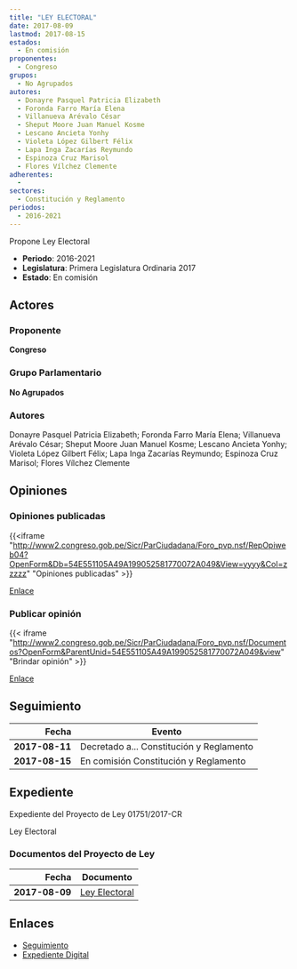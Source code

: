 ```yaml
---
title: "LEY ELECTORAL"
date: 2017-08-09
lastmod: 2017-08-15
estados: 
  - En comisión
proponentes: 
  - Congreso
grupos: 
  - No Agrupados
autores: 
  - Donayre Pasquel Patricia Elizabeth
  - Foronda Farro María Elena
  - Villanueva Arévalo César
  - Sheput Moore Juan Manuel Kosme
  - Lescano Ancieta Yonhy
  - Violeta López Gilbert Félix
  - Lapa Inga Zacarías Reymundo
  - Espinoza Cruz Marisol
  - Flores Vílchez Clemente
adherentes: 
  - 
sectores: 
  - Constitución y Reglamento
periodos: 
  - 2016-2021
---
```


Propone Ley Electoral

- **Periodo**: 2016-2021
- **Legislatura**: Primera Legislatura Ordinaria 2017
- **Estado**: En comisión

## Actores

### Proponente

**Congreso**

### Grupo Parlamentario

**No Agrupados**

### Autores

Donayre Pasquel Patricia Elizabeth; Foronda Farro María Elena; Villanueva Arévalo César; Sheput Moore Juan Manuel Kosme; Lescano Ancieta Yonhy; Violeta López Gilbert Félix; Lapa Inga Zacarías Reymundo; Espinoza Cruz Marisol; Flores Vílchez Clemente


## Opiniones

### Opiniones publicadas

{{<iframe "http://www2.congreso.gob.pe/Sicr/ParCiudadana/Foro_pvp.nsf/RepOpiweb04?OpenForm&Db=54E551105A49A199052581770072A049&View=yyyy&Col=zzzzz" "Opiniones publicadas" >}}

[Enlace](http://www2.congreso.gob.pe/Sicr/ParCiudadana/Foro_pvp.nsf/RepOpiweb04?OpenForm&Db=54E551105A49A199052581770072A049&View=yyyy&Col=zzzzz)
### Publicar opinión

{{< iframe "http://www2.congreso.gob.pe/Sicr/ParCiudadana/Foro_pvp.nsf/Documentos?OpenForm&ParentUnid=54E551105A49A199052581770072A049&view" "Brindar opinión" >}}

[Enlace](http://www2.congreso.gob.pe/Sicr/ParCiudadana/Foro_pvp.nsf/Documentos?OpenForm&ParentUnid=54E551105A49A199052581770072A049&view)

## Seguimiento

| Fecha | Evento |
|------:|--------|
| **2017-08-11** | Decretado a... Constitución y Reglamento|
| **2017-08-15** | En comisión Constitución y Reglamento|


## Expediente

Expediente del Proyecto de Ley 01751/2017-CR

Ley Electoral


### Documentos del Proyecto de Ley

| Fecha | Documento |
|------:|--------|
| **2017-08-09** | [Ley Electoral](http://www.leyes.congreso.gob.pe/Documentos/2016_2021/Proyectos_de_Ley_y_de_Resoluciones_Legislativas/PL0175120170809..pdf) |

## Enlaces 

- [Seguimiento](http://www2.congreso.gob.pehttp://www2.congreso.gob.pe/Sicr/TraDocEstProc/CLProLey2016.nsf/f7fff46988ca05b1052578e100829cc7/eea416b3652c6de80525817700784298?OpenDocument)
- [Expediente Digital](http://www2.congreso.gob.pehttp://www2.congreso.gob.pe/Sicr/TraDocEstProc/CLProLey2016.nsf/f7fff46988ca05b1052578e100829cc7/eea416b3652c6de80525817700784298?OpenDocument&Click=05257FB7005EB655.eb71d0cf91d8294e05256cdf006b5706/$Body/0.1C6C)
